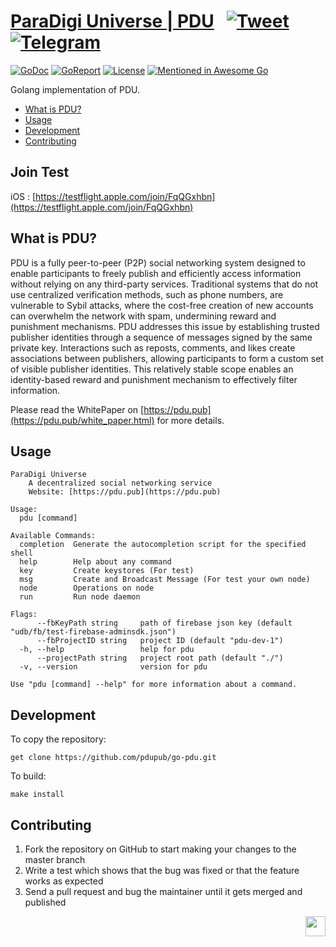 # [ParaDigi Universe | PDU](https://pdu.pub) &nbsp; [![Tweet](https://img.shields.io/twitter/url/http/shields.io.svg?style=social)](https://x.com/pdupub) &nbsp; [![Telegram](https://img.shields.io/badge/-telegram-red?color=white&logo=telegram)](https://t.me/pdugroup)

[![GoDoc](https://img.shields.io/badge/godoc-reference-blue.svg)](https://godoc.org/github.com/pdupub/go-pdu)
[![GoReport](https://goreportcard.com/badge/github.com/pdupub/go-pdu)](https://goreportcard.com/report/github.com/pdupub/go-pdu)
[![License](https://img.shields.io/badge/license-GPL%20v3-blue.svg)](LICENSE)
[![Mentioned in Awesome Go](https://awesome.re/mentioned-badge.svg)](https://github.com/avelino/awesome-go#distributed-systems)

Golang implementation of PDU.

- [What is PDU?](#what-is-pdu)
- [Usage](#usage)
- [Development](#development)
- [Contributing](#contributing)

## Join Test

iOS : [https://testflight.apple.com/join/FqQGxhbn](https://testflight.apple.com/join/FqQGxhbn)

## What is PDU?

PDU is a fully peer-to-peer (P2P) social networking system designed to enable participants to freely publish and efficiently access information without relying on any third-party services. Traditional systems that do not use centralized verification methods, such as phone numbers, are vulnerable to Sybil attacks, where the cost-free creation of new accounts can overwhelm the network with spam, undermining reward and punishment mechanisms. PDU addresses this issue by establishing trusted publisher identities through a sequence of messages signed by the same private key. Interactions such as reposts, comments, and likes create associations between publishers, allowing participants to form a custom set of visible publisher identities. This relatively stable scope enables an identity-based reward and punishment mechanism to effectively filter information.

Please read the WhitePaper on [https://pdu.pub](https://pdu.pub/white_paper.html) for more details.


## Usage

```
ParaDigi Universe
	A decentralized social networking service
	Website: [https://pdu.pub](https://pdu.pub)

Usage:
  pdu [command]

Available Commands:
  completion  Generate the autocompletion script for the specified shell
  help        Help about any command
  key         Create keystores (For test)
  msg         Create and Broadcast Message (For test your own node)
  node        Operations on node
  run         Run node daemon

Flags:
      --fbKeyPath string     path of firebase json key (default "udb/fb/test-firebase-adminsdk.json")
      --fbProjectID string   project ID (default "pdu-dev-1")
  -h, --help                 help for pdu
      --projectPath string   project root path (default "./")
  -v, --version              version for pdu

Use "pdu [command] --help" for more information about a command.
```


## Development

To copy the repository:

```
get clone https://github.com/pdupub/go-pdu.git

```

To build:
```
make install 
```


## Contributing

1. Fork the repository on GitHub to start making your changes to the master branch
2. Write a test which shows that the bug was fixed or that the feature works as expected
3. Send a pull request and bug the maintainer until it gets merged and published



<a href="https://pdu.pub"><img height="32" align="right" src="https://pdu.pub/assets/img/logo.png"></a>
